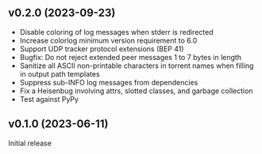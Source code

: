 v0.2.0 (2023-09-23)
-------------------
- Disable coloring of log messages when stderr is redirected
- Increase colorlog minimum version requirement to 6.0
- Support UDP tracker protocol extensions (BEP 41)
- Bugfix: Do not reject extended peer messages 1 to 7 bytes in length
- Sanitize all ASCII non-printable characters in torrent names when filling in
  output path templates
- Suppress sub-INFO log messages from dependencies
- Fix a Heisenbug involving attrs, slotted classes, and garbage collection
- Test against PyPy

v0.1.0 (2023-06-11)
-------------------
Initial release
